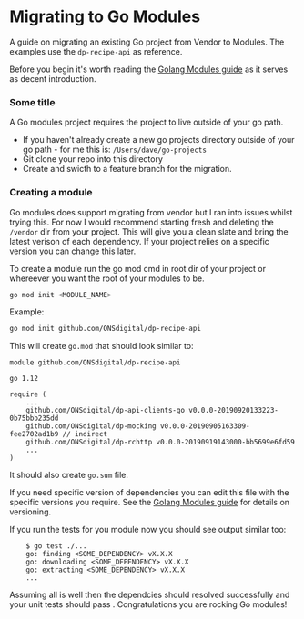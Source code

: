 Migrating to Go Modules
=======================

A guide on migrating an existing Go project from Vendor to Modules. The examples use the `dp-recipe-api` as reference.

Before you begin it's worth reading the [Golang Modules guide](https://blog.golang.org/using-go-modules) as it serves
 as decent introduction.

### Some title

A Go modules project requires the project to live outside of your go path. 
 - If you haven't already create a new go projects directory outside of your go path - for me this is:
    `/Users/dave/go-projects`
 - Git clone your repo into this directory 
 - Create and swicth to a feature branch for the migration.

### Creating a module
Go modules does support migrating from vendor but I ran into issues whilst trying this. For now I would recommend
 starting fresh and deleting the `/vendor` dir from your project. This will give you a clean slate and bring the
  latest verison of each dependency. If your project relies on a specific version you can change this later.

To create a module run the go mod cmd in root dir of your project or whereever you want the root of your modules to
 be.
 
 ```bash
 go mod init <MODULE_NAME>
 ```
Example:

```bash
go mod init github.com/ONSdigital/dp-recipe-api
```
This will create `go.mod` that should look similar to:
```
module github.com/ONSdigital/dp-recipe-api

go 1.12

require (
    ...
    github.com/ONSdigital/dp-api-clients-go v0.0.0-20190920133223-0b75bbb235dd
    github.com/ONSdigital/dp-mocking v0.0.0-20190905163309-fee2702ad1b9 // indirect
    github.com/ONSdigital/dp-rchttp v0.0.0-20190919143000-bb5699e6fd59
    ... 
)
```
It should also create `go.sum` file.

If you need specific version of dependencies you can edit this file with the specific versions you require. See the 
[Golang Modules guide](https://blog.golang.org/using-go-modules) for details on versioning.

If you run the tests for you module now you should see output similar too:
```
    $ go test ./...
    go: finding <SOME_DEPENDENCY> vX.X.X
    go: downloading <SOME_DEPENDENCY> vX.X.X
    go: extracting <SOME_DEPENDENCY> vX.X.X
    ...
```
Assuming all is well then the dependcies should resolved successfully and your unit tests should pass
. Congratulations you are rocking Go modules! 